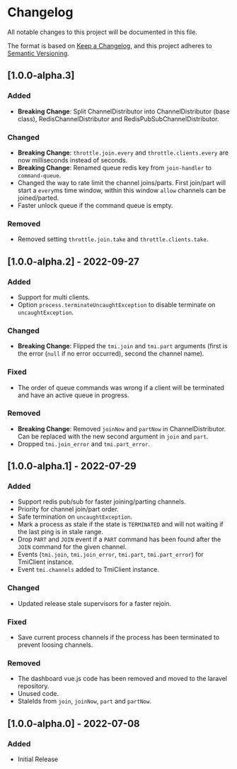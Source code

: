 # Changelog
All notable changes to this project will be documented in this file.

The format is based on [Keep a Changelog](https://keepachangelog.com/en/1.0.0/),
and this project adheres to [Semantic Versioning](https://semver.org/spec/v2.0.0.html).

## [1.0.0-alpha.3]
### Added
- **Breaking Change**: Split ChannelDistributor into ChannelDistributor (base class), RedisChannelDistributor and RedisPubSubChannelDistributor.

### Changed
- **Breaking Change**: `throttle.join.every` and `throttle.clients.every` are now milliseconds instead of seconds.
- **Breaking Change**: Renamed queue redis key from `join-handler` to `command-queue`.
- Changed the way to rate limit the channel joins/parts. First join/part will start a `every`ms time window, within this window `allow` channels can be joined/parted.
- Faster unlock queue if the command queue is empty.

### Removed
- Removed setting `throttle.join.take` and `throttle.clients.take`.

## [1.0.0-alpha.2] - 2022-09-27
### Added
- Support for multi clients.
- Option `process.terminateUncaughtException` to disable terminate on `uncaughtException`.

### Changed
- **Breaking Change**: Flipped the `tmi.join` and `tmi.part` arguments (first is the error (`null` if no error occurred), second the channel name).

### Fixed
- The order of queue commands was wrong if a client will be terminated and have an active queue in progress.

### Removed
- **Breaking Change**: Removed `joinNow` and `partNow` in ChannelDistributor. Can be replaced with the new second argument in `join` and `part`.
- Dropped `tmi.join_error` and `tmi.part_error`.

## [1.0.0-alpha.1] - 2022-07-29
### Added
- Support redis pub/sub for faster joining/parting channels.
- Priority for channel join/part order.
- Safe termination on `uncaughtException`.
- Mark a process as stale if the state is `TERMINATED` and will not waiting if the last ping is in stale range.
- Drop `PART` and `JOIN` event if a `PART` command has been found after the `JOIN` command for the given channel.
- Events (`tmi.join`, `tmi.join_error`, `tmi.part`, `tmi.part_error`) for TmiClient instance.
- Event `tmi.channels` added to TmiClient instance.

### Changed
- Updated release stale supervisors for a faster rejoin.

### Fixed
- Save current process channels if the process has been terminated to prevent loosing channels.

### Removed
- The dashboard vue.js code has been removed and moved to the laravel repository.
- Unused code.
- StaleIds from `join`, `joinNow`, `part` and `partNow`.

## [1.0.0-alpha.0] - 2022-07-08
### Added
- Initial Release